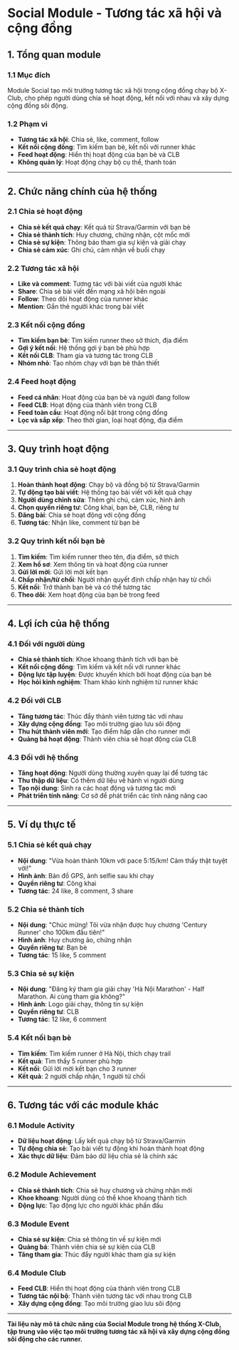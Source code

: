 # Social Module - Tương tác xã hội và cộng đồng

## **1. Tổng quan module**

### **1.1 Mục đích**
Module Social tạo môi trường tương tác xã hội trong cộng đồng chạy bộ X-Club, cho phép người dùng chia sẻ hoạt động, kết nối với nhau và xây dựng cộng đồng sôi động.

### **1.2 Phạm vi**
- **Tương tác xã hội**: Chia sẻ, like, comment, follow
- **Kết nối cộng đồng**: Tìm kiếm bạn bè, kết nối với runner khác
- **Feed hoạt động**: Hiển thị hoạt động của bạn bè và CLB
- **Không quản lý**: Hoạt động chạy bộ cụ thể, thanh toán

---

## **2. Chức năng chính của hệ thống**

### **2.1 Chia sẻ hoạt động**
- **Chia sẻ kết quả chạy**: Kết quả từ Strava/Garmin với bạn bè
- **Chia sẻ thành tích**: Huy chương, chứng nhận, cột mốc mới
- **Chia sẻ sự kiện**: Thông báo tham gia sự kiện và giải chạy
- **Chia sẻ cảm xúc**: Ghi chú, cảm nhận về buổi chạy

### **2.2 Tương tác xã hội**
- **Like và comment**: Tương tác với bài viết của người khác
- **Share**: Chia sẻ bài viết đến mạng xã hội bên ngoài
- **Follow**: Theo dõi hoạt động của runner khác
- **Mention**: Gắn thẻ người khác trong bài viết

### **2.3 Kết nối cộng đồng**
- **Tìm kiếm bạn bè**: Tìm kiếm runner theo sở thích, địa điểm
- **Gợi ý kết nối**: Hệ thống gợi ý bạn bè phù hợp
- **Kết nối CLB**: Tham gia và tương tác trong CLB
- **Nhóm nhỏ**: Tạo nhóm chạy với bạn bè thân thiết

### **2.4 Feed hoạt động**
- **Feed cá nhân**: Hoạt động của bạn bè và người đang follow
- **Feed CLB**: Hoạt động của thành viên trong CLB
- **Feed toàn cầu**: Hoạt động nổi bật trong cộng đồng
- **Lọc và sắp xếp**: Theo thời gian, loại hoạt động, địa điểm

---

## **3. Quy trình hoạt động**

### **3.1 Quy trình chia sẻ hoạt động**
1. **Hoàn thành hoạt động**: Chạy bộ và đồng bộ từ Strava/Garmin
2. **Tự động tạo bài viết**: Hệ thống tạo bài viết với kết quả chạy
3. **Người dùng chỉnh sửa**: Thêm ghi chú, cảm xúc, hình ảnh
4. **Chọn quyền riêng tư**: Công khai, bạn bè, CLB, riêng tư
5. **Đăng bài**: Chia sẻ hoạt động với cộng đồng
6. **Tương tác**: Nhận like, comment từ bạn bè

### **3.2 Quy trình kết nối bạn bè**
1. **Tìm kiếm**: Tìm kiếm runner theo tên, địa điểm, sở thích
2. **Xem hồ sơ**: Xem thông tin và hoạt động của runner
3. **Gửi lời mời**: Gửi lời mời kết bạn
4. **Chấp nhận/từ chối**: Người nhận quyết định chấp nhận hay từ chối
5. **Kết nối**: Trở thành bạn bè và có thể tương tác
6. **Theo dõi**: Xem hoạt động của bạn bè trong feed

---

## **4. Lợi ích của hệ thống**

### **4.1 Đối với người dùng**
- **Chia sẻ thành tích**: Khoe khoang thành tích với bạn bè
- **Kết nối cộng đồng**: Tìm kiếm và kết nối với runner khác
- **Động lực tập luyện**: Được khuyến khích bởi hoạt động của bạn bè
- **Học hỏi kinh nghiệm**: Tham khảo kinh nghiệm từ runner khác

### **4.2 Đối với CLB**
- **Tăng tương tác**: Thúc đẩy thành viên tương tác với nhau
- **Xây dựng cộng đồng**: Tạo môi trường giao lưu sôi động
- **Thu hút thành viên mới**: Tạo điểm hấp dẫn cho runner mới
- **Quảng bá hoạt động**: Thành viên chia sẻ hoạt động của CLB

### **4.3 Đối với hệ thống**
- **Tăng hoạt động**: Người dùng thường xuyên quay lại để tương tác
- **Thu thập dữ liệu**: Có thêm dữ liệu về hành vi người dùng
- **Tạo nội dung**: Sinh ra các hoạt động và tương tác mới
- **Phát triển tính năng**: Cơ sở để phát triển các tính năng nâng cao

---

## **5. Ví dụ thực tế**

### **5.1 Chia sẻ kết quả chạy**
- **Nội dung**: "Vừa hoàn thành 10km với pace 5:15/km! Cảm thấy thật tuyệt vời!"
- **Hình ảnh**: Bản đồ GPS, ảnh selfie sau khi chạy
- **Quyền riêng tư**: Công khai
- **Tương tác**: 24 like, 8 comment, 3 share

### **5.2 Chia sẻ thành tích**
- **Nội dung**: "Chúc mừng! Tôi vừa nhận được huy chương 'Century Runner' cho 100km đầu tiên!"
- **Hình ảnh**: Huy chương ảo, chứng nhận
- **Quyền riêng tư**: Bạn bè
- **Tương tác**: 15 like, 5 comment

### **5.3 Chia sẻ sự kiện**
- **Nội dung**: "Đăng ký tham gia giải chạy 'Hà Nội Marathon' - Half Marathon. Ai cùng tham gia không?"
- **Hình ảnh**: Logo giải chạy, thông tin sự kiện
- **Quyền riêng tư**: CLB
- **Tương tác**: 12 like, 6 comment

### **5.4 Kết nối bạn bè**
- **Tìm kiếm**: Tìm kiếm runner ở Hà Nội, thích chạy trail
- **Kết quả**: Tìm thấy 5 runner phù hợp
- **Kết nối**: Gửi lời mời kết bạn cho 3 runner
- **Kết quả**: 2 người chấp nhận, 1 người từ chối

---

## **6. Tương tác với các module khác**

### **6.1 Module Activity**
- **Dữ liệu hoạt động**: Lấy kết quả chạy bộ từ Strava/Garmin
- **Tự động chia sẻ**: Tạo bài viết tự động khi hoàn thành hoạt động
- **Xác thực dữ liệu**: Đảm bảo dữ liệu chia sẻ là chính xác

### **6.2 Module Achievement**
- **Chia sẻ thành tích**: Chia sẻ huy chương và chứng nhận mới
- **Khoe khoang**: Người dùng có thể khoe khoang thành tích
- **Động lực**: Tạo động lực cho người khác phấn đấu

### **6.3 Module Event**
- **Chia sẻ sự kiện**: Chia sẻ thông tin về sự kiện mới
- **Quảng bá**: Thành viên chia sẻ sự kiện của CLB
- **Tăng tham gia**: Thúc đẩy người khác tham gia sự kiện

### **6.4 Module Club**
- **Feed CLB**: Hiển thị hoạt động của thành viên trong CLB
- **Tương tác nội bộ**: Thành viên tương tác với nhau trong CLB
- **Xây dựng cộng đồng**: Tạo môi trường giao lưu sôi động

---

**Tài liệu này mô tả chức năng của Social Module trong hệ thống X-Club, tập trung vào việc tạo môi trường tương tác xã hội và xây dựng cộng đồng sôi động cho các runner.**
